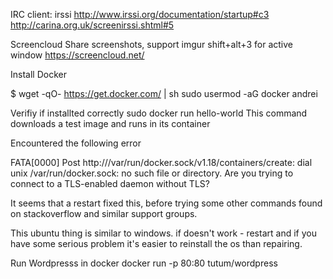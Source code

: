 IRC client: irssi
http://www.irssi.org/documentation/startup#c3
http://carina.org.uk/screenirssi.shtml#5

Screencloud
Share screenshots, support imgur
shift+alt+3 for active window
https://screencloud.net/

Install Docker

$ wget -qO- https://get.docker.com/ | sh
sudo usermod -aG docker andrei

Verifiy if installted correctly
sudo docker run hello-world
This command downloads a test image and runs in its container

Encountered the following error

FATA[0000] Post http:///var/run/docker.sock/v1.18/containers/create: dial unix /var/run/docker.sock: no such file or directory. Are you trying to connect to a TLS-enabled daemon without TLS? 

It seems that a restart fixed this, before trying some other commands found on stackoverflow and similar support groups.

This ubuntu thing is similar to windows. if doesn't work - restart and if you have some serious problem it's easier to reinstall the os than repairing.

Run Wordpresss in docker
 docker run -p 80:80 tutum/wordpress
